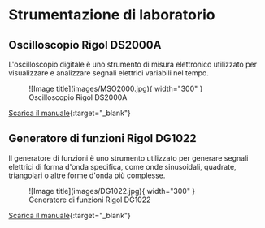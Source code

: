 # Strumentazione di laboratorio

## Oscilloscopio Rigol DS2000A

L'oscilloscopio digitale è uno strumento di misura elettronico utilizzato per visualizzare e analizzare segnali elettrici variabili nel tempo.

<figure markdown="span">
  ![Image title](images/MSO2000.jpg){ width="300" }
  <figcaption markdown="span">
    Oscilloscopio Rigol DS2000A
  </figcaption>
</figure>


[Scarica il manuale](files/ds2000a_userguide_en.pdf){:target="_blank"}

## Generatore di funzioni Rigol DG1022

Il generatore di funzioni è uno strumento utilizzato per generare segnali elettrici di forma d'onda specifica, come onde sinusoidali, quadrate, triangolari o altre forme d'onda più complesse. 

<figure markdown="span">
  ![Image title](images/DG1022.jpg){ width="300" }
  <figcaption markdown="span">
    Generatore di funzioni Rigol DG1022
  </figcaption>
</figure>

[Scarica il manuale](files/DG1022_UserGuide_EN.pdf){:target="_blank"}
